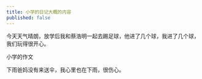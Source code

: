 ```yaml
---
title: 小学的日记大概的内容
published: false
---
```

今天天气晴朗，放学后我和蔡浩明一起去踢足球，他进了几个球，我进了几个球，我们玩得很开心。

小学的作文

下雨爸妈没有来送伞，我心里也在下雨，很伤心。
